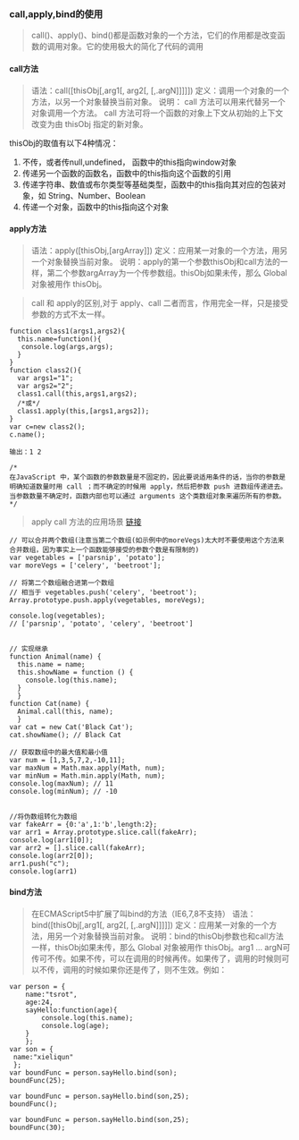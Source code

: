 ### call,apply,bind的使用

> call()、apply()、bind()都是函数对象的一个方法，它们的作用都是改变函数的调用对象。它的使用极大的简化了代码的调用

#### call方法

> 语法：call([thisObj[,arg1[, arg2[, [,.argN]]]]])
定义：调用一个对象的一个方法，以另一个对象替换当前对象。
说明： call 方法可以用来代替另一个对象调用一个方法。
call 方法可将一个函数的对象上下文从初始的上下文改变为由 thisObj 指定的新对象。

thisObj的取值有以下4种情况：
1. 不传，或者传null,undefined， 函数中的this指向window对象
2. 传递另一个函数的函数名，函数中的this指向这个函数的引用
3. 传递字符串、数值或布尔类型等基础类型，函数中的this指向其对应的包装对象，如 String、Number、Boolean
4. 传递一个对象，函数中的this指向这个对象

#### apply方法

> 语法：apply([thisObj,[argArray]]) 定义：应用某一对象的一个方法，用另一个对象替换当前对象。 说明：apply的第一个参数thisObj和call方法的一样，第二个参数argArray为一个传参数组。thisObj如果未传，那么 Global 对象被用作 thisObj。

> call 和 apply的区别,对于 apply、call 二者而言，作用完全一样，只是接受参数的方式不太一样。

```
function class1(args1,args2){
  this.name=function(){
   console.log(args,args);
  }
}
function class2(){
  var args1="1";
  var args2="2";
  class1.call(this,args1,args2);  
  /*或*/
  class1.apply(this,[args1,args2]);
}
var c=new class2();
c.name();

输出：1 2

/*
在JavaScript 中，某个函数的参数数量是不固定的，因此要说适用条件的话，当你的参数是明确知道数量时用 call ；而不确定的时候用 apply，然后把参数 push 进数组传递进去。当参数数量不确定时，函数内部也可以通过 arguments 这个类数组对象来遍历所有的参数。
*/
```
> apply call 方法的应用场景
[链接](https://developer.mozilla.org/zh-CN/docs/Web/JavaScript/Reference/Global_Objects/Array/push)
```
// 可以合并两个数组(注意当第二个数组(如示例中的moreVegs)太大时不要使用这个方法来合并数组，因为事实上一个函数能够接受的参数个数是有限制的)
var vegetables = ['parsnip', 'potato'];
var moreVegs = ['celery', 'beetroot'];

// 将第二个数组融合进第一个数组
// 相当于 vegetables.push('celery', 'beetroot');
Array.prototype.push.apply(vegetables, moreVegs);

console.log(vegetables); 
// ['parsnip', 'potato', 'celery', 'beetroot']


// 实现继承
function Animal(name) {
  this.name = name;
  this.showName = function () {
    console.log(this.name);
  }
  }
function Cat(name) {
  Animal.call(this, name); 
  }
var cat = new Cat('Black Cat');
cat.showName(); // Black Cat

// 获取数组中的最大值和最小值
var num = [1,3,5,7,2,-10,11];
var maxNum = Math.max.apply(Math, num);
var minNum = Math.min.apply(Math, num);
console.log(maxNum); // 11
console.log(minNum); // -10


//将伪数组转化为数组
var fakeArr = {0:'a',1:'b',length:2};
var arr1 = Array.prototype.slice.call(fakeArr);
console.log(arr1[0]); 
var arr2 = [].slice.call(fakeArr);
console.log(arr2[0]); 
arr1.push("c");
console.log(arr1)

```

#### bind方法

> 在ECMAScript5中扩展了叫bind的方法（IE6,7,8不支持） 语法：bind([thisObj[,arg1[, arg2[, [,.argN]]]]]) 定义：应用某一对象的一个方法，用另一个对象替换当前对象。 说明：bind的thisObj参数也和call方法一样，thisObj如果未传，那么 Global 对象被用作 thisObj。arg1 … argN可传可不传。如果不传，可以在调用的时候再传。如果传了，调用的时候则可以不传，调用的时候如果你还是传了，则不生效。例如：

```
var person = {
    name:"tsrot",
    age:24,
    sayHello:function(age){
        console.log(this.name);
        console.log(age);
    }
    };
var son = {
 name:"xieliqun"
 };
var boundFunc = person.sayHello.bind(son);
boundFunc(25);

var boundFunc = person.sayHello.bind(son,25);
boundFunc();

var boundFunc = person.sayHello.bind(son,25);
boundFunc(30);
```